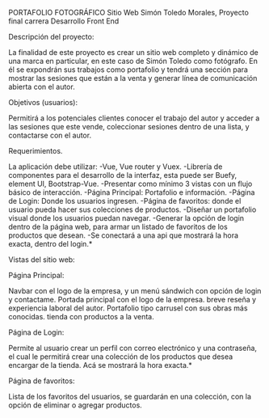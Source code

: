 PORTAFOLIO FOTOGRÁFICO
Sitio Web Simón Toledo Morales, Proyecto final carrera Desarrollo Front End

Descripción del proyecto:

La finalidad de este proyecto es crear un sitio web completo y dinámico de una marca en particular, en este caso de Simón Toledo como fotógrafo. En él se expondrán sus trabajos como portafolio y tendrá una sección para mostrar las sesiones que están a la venta y generar línea de comunicación abierta con el autor.

Objetivos (usuarios):

Permitirá a los potenciales clientes conocer el trabajo del autor y acceder a las sesiones que este vende, coleccionar sesiones dentro de una lista, y contactarse con el autor.

Requerimientos.

La aplicación debe utilizar: -Vue, Vue router y Vuex. -Librería de componentes para el desarrollo de la interfaz, esta puede ser Buefy, element UI, Bootstrap-Vue. -Presentar como mínimo 3 vistas con un flujo básico de interacción. -Página Principal: Portafolio e información. -Página de Login: Donde los usuarios ingresen. -Página de favoritos: donde el usuario pueda hacer sus colecciones de productos. -Diseñar un portafolio visual donde los usuarios puedan navegar. -Generar la opción de login dentro de la página web, para armar un listado de favoritos de los productos que desean. -Se conectará a una api que mostrará la hora exacta, dentro del login.*

Vistas del sitio web:

Página Principal:

Navbar con el logo de la empresa, y un menú sándwich con opción de login y contactame. Portada principal con el logo de la empresa. breve reseña y experiencia laboral del autor. Portafolio tipo carrusel con sus obras más conocidas. tienda con productos a la venta.

Página de Login:

Permite al usuario crear un perfil con correo electrónico y una contraseña, el cual le permitirá crear una colección de los productos que desea encargar de la tienda. Acá se mostrará la hora exacta.*

Página de favoritos:

Lista de los favoritos del usuarios, se guardarán en una colección, con la opción de eliminar o agregar productos.

